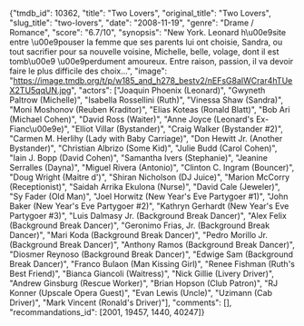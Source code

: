 {"tmdb_id": 10362, "title": "Two Lovers", "original_title": "Two Lovers", "slug_title": "two-lovers", "date": "2008-11-19", "genre": "Drame / Romance", "score": "6.7/10", "synopsis": "New York. Leonard h\u00e9site entre \u00e9pouser la femme que ses parents lui ont choisie, Sandra, ou tout sacrifier pour sa nouvelle voisine, Michelle, belle, volage, dont il est tomb\u00e9 \u00e9perdument amoureux. Entre raison, passion, il va devoir faire le plus difficile des choix...", "image": "https://image.tmdb.org/t/p/w185_and_h278_bestv2/nEFsG8aIWCrar4hTUeX2TU5qqUN.jpg", "actors": ["Joaquin Phoenix (Leonard)", "Gwyneth Paltrow (Michelle)", "Isabella Rossellini (Ruth)", "Vinessa Shaw (Sandra)", "Moni Moshonov (Reuben Kraditor)", "Elias Koteas (Ronald Blatt)", "Bob Ari (Michael Cohen)", "David Ross (Waiter)", "Anne Joyce (Leonard's Ex-Fianc\u00e9e)", "Elliot Villar (Bystander)", "Craig Walker (Bystander #2)", "Carmen M. Herlihy (Lady with Baby Carriage)", "Don Hewitt Jr. (Another Bystander)", "Christian Albrizo (Some Kid)", "Julie Budd (Carol Cohen)", "Iain J. Bopp (David Cohen)", "Samantha Ivers (Stephanie)", "Jeanine Serralles (Dayna)", "Miguel Rivera (Antonio)", "Clinton C. Ingram (Bouncer)", "Doug Wright (Maitre d')", "Shiran Nicholson (DJ Juice)", "Marion McCorry (Receptionist)", "Saidah Arrika Ekulona (Nurse)", "David Cale (Jeweler)", "Sy Fader (Old Man)", "Joel Horwitz (New Year's Eve Partygoer #1)", "John Baker (New Year's Eve Partygoer #2)", "Kathryn Gerhardt (New Year's Eve Partygoer #3)", "Luis Dalmasy Jr. (Background Break Dancer)", "Alex Felix (Background Break Dancer)", "Geronimo Frias, Jr. (Background Break Dancer)", "Mari Koda (Background Break Dancer)", "Pedro Morillo Jr. (Background Break Dancer)", "Anthony Ramos (Background Break Dancer)", "Diosmer Reynoso (Background Break Dancer)", "Edwige Sam (Background Break Dancer)", "Franco Bulaon (Man Kissing Girl)", "Renee Fishman (Ruth's Best Friend)", "Bianca Giancoli (Waitress)", "Nick Gillie (Livery Driver)", "Andrew Ginsburg (Rescue Worker)", "Brian Hopson (Club Patron)", "RJ Konner (Upscale Opera Guest)", "Evan Lewis (Uncle)", "Uzimann (Cab Driver)", "Mark Vincent (Ronald's Driver)"], "comments": [], "recommandations_id": [2001, 19457, 1440, 40247]}